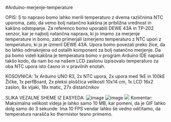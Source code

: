 #Arduino-merjenje-temperature

OPIS: S to napravo bomo lahko merili temperaturo z dvema različnima NTC uporoma, zato, da vemo bolj natančno kakšna je približna vrednost in kakšno odstopanje. Za referenco bomo uporabili DEWE 43A in TP-202 senzor, kar je najbolj natančna naprava, ki jo imamo za merjenje temperature in bomo, zato primerjali izmerjeno temperaturo z NTC upori z temperaturo, ki jo je izmeril DEWE 43A. Upora bomo povezali preko žice, da bo lahko odmaknjena od ostalih komponent za bolj natančno merjenje. Da pa bomo videli kakšna je temperatura bomo v program Arduino IDE napisali takšo kodo, da nam bo na našem LCD zaslonu izpisovalo temperaturo za oba NTC upora isto časno in v pravilnih enotah.

KOSOVNICA:
1x Arduino UNO R3,
2x NTC upora,
2x upora med 1kE in 100kE
Žičke,
1x perfBoard,
2x pleksi ploščica velikosti 10x14 cm,
1x LCD 16x2 zaslon,
8x vijaki,
18x matic,
27x distančnikov

SLIKA VEZALNE SHEME IZ EASYEDA:
![image](https://github.com/user-attachments/assets/726aa355-66f8-4086-b216-40c8238b7304)
![image](https://github.com/user-attachments/assets/e833f1a1-2881-43de-90af-26cccf32a283)
![](https://github.com/user-attachments/assets/96c8e76d-4cd5-43aa-b2a7-f1859b802daa)
Komentar: Maksimalna velikost videja je lahko samo 10 MB, kar pomeni, da je GIF lahko dolg samo do 3 sekunde. Ima 10 FPS vendar lahko še vedno odčitamo, da temperatura narašča ko thermistor tesno primemo.
